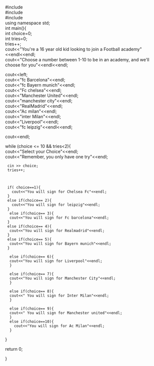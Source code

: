 #include<iostream>  
#include<cstdlib>  
#include<ctime>  
using namespace std;  
int main(){  
  int choice=0;  
  int tries=0;  
  tries++;  
  cout<<"You're a 16 year old kid looking to join a Football academy"<<endl<<endl;  
  cout<<"Choose a number between 1-10 to be in an academy, and we'll choose for you"<<endl<<endl;  

  cout<<left;  
  cout<<"fc Barcelona"<<endl;  
  cout<<"fc Bayern munich"<<endl;  
  cout<<"Fc chelsea"<<endl;  
  cout<<"Manchester United"<<endl;  
   cout<<"manchester city"<<endl;  
   cout<<"RealMadrid"<<endl;  
   cout<<"Ac milan"<<endl;  
   cout<<"inter Milan"<<endl;  
   cout<<"Liverpool"<<endl;  
   cout<<"fc leipzig"<<endl<<endl;  

   cout<<endl;

  while (choice <= 10 && tries<2){  
     cout<<"Select your Choice"<<endl;  
    cout<<"Remember, you only have one try"<<endl;  

     cin >> choice;
     tries++;



     if( choice==1){
       cout<<"You will sign for Chelsea Fc"<<endl;
     }
     else if(choice== 2){
       cout<<"You will sign for leipzig"<<endl;
     }
      else if(choice== 3){
      cout<<"You will sign for Fc barcelona"<<endl;
     }
     else if(choice== 4){
      cout<<"You will sign for Realmadrid"<<endl;
     }
     else if(choice== 5){
      cout<<"You will sign for Bayern munich"<<endl;
     }

      else if(choice== 6){
      cout<<"You will sign for Liverpool"<<endl;
      }

      else if(choice== 7){
      cout<<"You will sign for Manchester City"<<endl;
      }

      else if(choice== 8){
      cout<<" You will sign for Inter Milan"<<endl;
      }

      else if(choice== 9){
      cout<<" You will sign for Manchester united"<<endl;
      }
      else if(choice==10){
        cout<<"You will sign for Ac Milan"<<endl;
      }
  }


 return 0;

}

